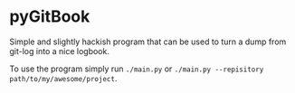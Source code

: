 # pyGitBook

Simple and slightly hackish program that can be used to turn a dump from git-log
into a nice logbook.

To use the program simply run `./main.py` or `./main.py --repisitory
path/to/my/awesome/project`.
